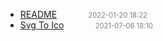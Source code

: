   - [README]()<span style="padding-left:2em;color:orange"></span><span style="color:gray;font-size:.8em;padding-left:2em">2022-01-20 18:22</span>
  - [Svg To Ico](svg-to-ico)<span style="padding-left:2em;color:orange"></span><span style="color:gray;font-size:.8em;padding-left:2em">2021-07-06 18:10</span>
